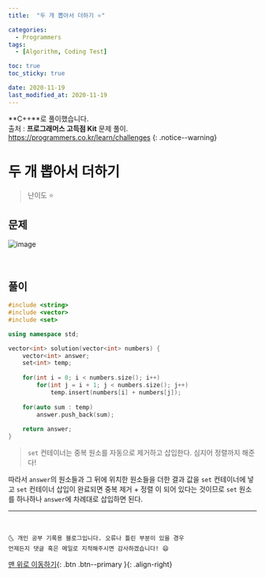 ```yaml
---
title:  "두 개 뽑아서 더하기 ⭐" 

categories:
  - Programmers
tags:
  - [Algorithm, Coding Test]

toc: true
toc_sticky: true

date: 2020-11-19
last_modified_at: 2020-11-19
---
```

**C++**로 풀이했습니다.  
출처 : **프로그래머스 고득점 Kit** 문제 풀이. <https://programmers.co.kr/learn/challenges>
{: .notice--warning}

# 두 개 뽑아서 더하기

> 난이도 ⭐

## 문제

![image](https://user-images.githubusercontent.com/42318591/99635433-503b1b80-2a85-11eb-9f42-2e95e5885d68.png)

<br>

## 풀이 

```cpp
#include <string>
#include <vector>
#include <set>

using namespace std;

vector<int> solution(vector<int> numbers) {
    vector<int> answer;
    set<int> temp;
    
    for(int i = 0; i < numbers.size(); i++)
        for(int j = i + 1; j < numbers.size(); j++)
            temp.insert(numbers[i] + numbers[j]);
    
    for(auto sum : temp)
        answer.push_back(sum);
    
    return answer;
}
```

> `set` 컨테이너는 중복 원소를 자동으로 제거하고 삽입한다. 심지어 정렬까지 해준다!

 따라서 `answer`의 원소들과 그 뒤에 위치한 원소들을 더한 결과 값을 `set` 컨테이너에 넣고 `set` 컨테이너 삽입이 완료되면 중복 제거 + 정렬 이 되어 있다는 것이므로 `set` 원소를 하나하나 `answer`에 차례대로 삽입하면 된다.

***
<br>

    🌜 개인 공부 기록용 블로그입니다. 오류나 틀린 부분이 있을 경우 
    언제든지 댓글 혹은 메일로 지적해주시면 감사하겠습니다! 😄

[맨 위로 이동하기](#){: .btn .btn--primary }{: .align-right}
